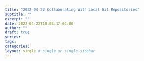 ```yaml
---
title: "2022 04 22 Collaborating With Local Git Repositories"
subtitle: ""
excerpt: ""
date: 2022-04-22T10:03:17-04:00
author: ""
draft: true
series:
tags:
categories:
layout: single # single or single-sidebar
---
```

